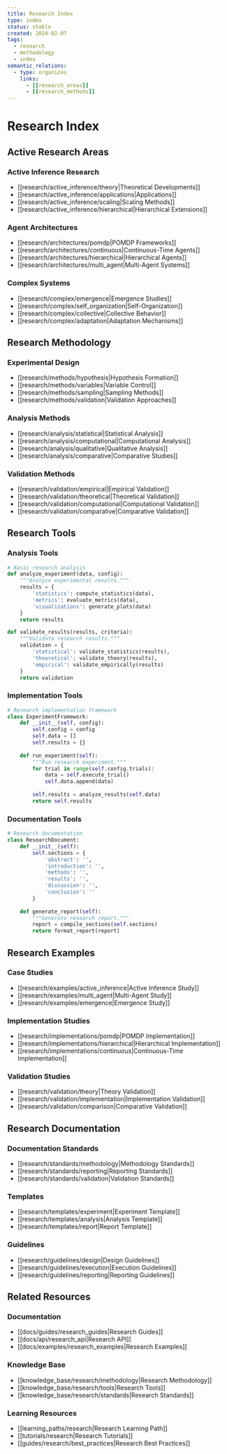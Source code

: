 ```yaml
---
title: Research Index
type: index
status: stable
created: 2024-02-07
tags:
  - research
  - methodology
  - index
semantic_relations:
  - type: organizes
    links:
      - [[research_areas]]
      - [[research_methods]]
---
```


# Research Index

## Active Research Areas

### Active Inference Research
- [[research/active_inference/theory|Theoretical Developments]]
- [[research/active_inference/applications|Applications]]
- [[research/active_inference/scaling|Scaling Methods]]
- [[research/active_inference/hierarchical|Hierarchical Extensions]]

### Agent Architectures
- [[research/architectures/pomdp|POMDP Frameworks]]
- [[research/architectures/continuous|Continuous-Time Agents]]
- [[research/architectures/hierarchical|Hierarchical Agents]]
- [[research/architectures/multi_agent|Multi-Agent Systems]]

### Complex Systems
- [[research/complex/emergence|Emergence Studies]]
- [[research/complex/self_organization|Self-Organization]]
- [[research/complex/collective|Collective Behavior]]
- [[research/complex/adaptation|Adaptation Mechanisms]]

## Research Methodology

### Experimental Design
- [[research/methods/hypothesis|Hypothesis Formation]]
- [[research/methods/variables|Variable Control]]
- [[research/methods/sampling|Sampling Methods]]
- [[research/methods/validation|Validation Approaches]]

### Analysis Methods
- [[research/analysis/statistical|Statistical Analysis]]
- [[research/analysis/computational|Computational Analysis]]
- [[research/analysis/qualitative|Qualitative Analysis]]
- [[research/analysis/comparative|Comparative Studies]]

### Validation Methods
- [[research/validation/empirical|Empirical Validation]]
- [[research/validation/theoretical|Theoretical Validation]]
- [[research/validation/computational|Computational Validation]]
- [[research/validation/comparative|Comparative Validation]]

## Research Tools

### Analysis Tools
```python
# Basic research analysis
def analyze_experiment(data, config):
    """Analyze experimental results."""
    results = {
        'statistics': compute_statistics(data),
        'metrics': evaluate_metrics(data),
        'visualizations': generate_plots(data)
    }
    return results

def validate_results(results, criteria):
    """Validate research results."""
    validation = {
        'statistical': validate_statistics(results),
        'theoretical': validate_theory(results),
        'empirical': validate_empirically(results)
    }
    return validation
```

### Implementation Tools
```python
# Research implementation framework
class ExperimentFramework:
    def __init__(self, config):
        self.config = config
        self.data = []
        self.results = {}
        
    def run_experiment(self):
        """Run research experiment."""
        for trial in range(self.config.trials):
            data = self.execute_trial()
            self.data.append(data)
            
        self.results = analyze_results(self.data)
        return self.results
```

### Documentation Tools
```python
# Research documentation
class ResearchDocument:
    def __init__(self):
        self.sections = {
            'abstract': '',
            'introduction': '',
            'methods': '',
            'results': '',
            'discussion': '',
            'conclusion': ''
        }
        
    def generate_report(self):
        """Generate research report."""
        report = compile_sections(self.sections)
        return format_report(report)
```

## Research Examples

### Case Studies
- [[research/examples/active_inference|Active Inference Study]]
- [[research/examples/multi_agent|Multi-Agent Study]]
- [[research/examples/emergence|Emergence Study]]

### Implementation Studies
- [[research/implementations/pomdp|POMDP Implementation]]
- [[research/implementations/hierarchical|Hierarchical Implementation]]
- [[research/implementations/continuous|Continuous-Time Implementation]]

### Validation Studies
- [[research/validation/theory|Theory Validation]]
- [[research/validation/implementation|Implementation Validation]]
- [[research/validation/comparison|Comparative Validation]]

## Research Documentation

### Documentation Standards
- [[research/standards/methodology|Methodology Standards]]
- [[research/standards/reporting|Reporting Standards]]
- [[research/standards/validation|Validation Standards]]

### Templates
- [[research/templates/experiment|Experiment Template]]
- [[research/templates/analysis|Analysis Template]]
- [[research/templates/report|Report Template]]

### Guidelines
- [[research/guidelines/design|Design Guidelines]]
- [[research/guidelines/execution|Execution Guidelines]]
- [[research/guidelines/reporting|Reporting Guidelines]]

## Related Resources

### Documentation
- [[docs/guides/research_guides|Research Guides]]
- [[docs/api/research_api|Research API]]
- [[docs/examples/research_examples|Research Examples]]

### Knowledge Base
- [[knowledge_base/research/methodology|Research Methodology]]
- [[knowledge_base/research/tools|Research Tools]]
- [[knowledge_base/research/standards|Research Standards]]

### Learning Resources
- [[learning_paths/research|Research Learning Path]]
- [[tutorials/research|Research Tutorials]]
- [[guides/research/best_practices|Research Best Practices]] 
